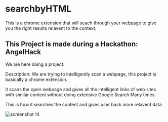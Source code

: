 # searchbyHTML
This is a chrome extension that will seach through your webpage to give you the right results relavent to the context.

## This Project is made during a Hackathon: AngelHack
 We are here doing a project:
 
 Description:
We are trying to intelligently scan a webpage, this project is basically a chrome extension.

It scans the open webpage and gives all the intelligent links of web sites with similar content without doing extensive Google Search Many times.

 This is how it searches the content and gives user back more relavent data.
 
![screenshot 14](https://user-images.githubusercontent.com/25124428/39409654-ad30ccda-4c08-11e8-8aaf-25b571a68e37.png)
 
